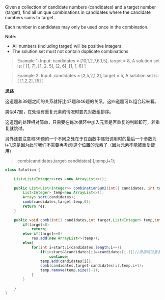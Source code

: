 Given a collection of candidate numbers (candidates) and a target number (target), find all unique combinations in candidates where the candidate numbers sums to target.

Each number in candidates may only be used once in the combination.

Note:

- All numbers (including target) will be positive integers.
- The solution set must not contain duplicate combinations.

> Example 1:
Input: candidates = [10,1,2,7,6,1,5], target = 8,
A solution set is:
[
  [1, 7],
  [1, 2, 5],
  [2, 6],
  [1, 1, 6]
]

>Example 2:
Input: candidates = [2,5,2,1,2], target = 5,
A solution set is:
[
  [1,2,2],
  [5]
]

**思路**

这道题和39题之间的关系就好比47题和46题的关系，这四道题可以组合起来看。

类似47题，在处理有重复元素的情况时要先对数组排序。

这道题的处理相对简单，只需要在每次循环中加入元素是否重复的判断即可，若重复就跳过。

另外还要注意和39题的一个不同之处在于在函数中递归调用时的最后一个参数为i+1,这是因为此时我们不需要再考虑i这个位置的元素了（因为元素不能被重复使用）

>comb(candidates,target-candidates[i],temp,i+1);



```java
class Solution {
    
    List<List<Integer>>res =new ArrayList<>();
    
    public List<List<Integer>> combinationSum2(int[] candidates, int target) {
        List<Integer> temp=new ArrayList<>();
        Arrays.sort(candidates);
        comb(candidates,target,temp,0);
        return res;        
    }
    
    public void comb(int[] candidates,int target,List<Integer> temp,int start){
        if(target<0)
            return;
        else if(target==0)
            res.add(new ArrayList<>(temp));
        else{
            for(int i=start;i<candidates.length;i++){
                if(i>start&&candidates[i]==candidates[i-1])//直接跳过重复元素
                    continue;
                temp.add(candidates[i]);
                comb(candidates,target-candidates[i],temp,i+1);
                temp.remove(temp.size()-1);
            }
        }
        
    }
}
```
